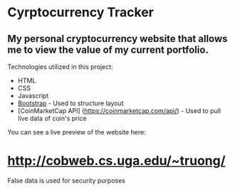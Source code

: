 # Cyrptocurrency Tracker

## My personal cryptocurrency website that allows me to view the value of my current portfolio.

Technologies utilized in this project:
- HTML
- CSS
- Javascript
- [Bootstrap](https://getbootstrap.com) - Used to structure layout
- [CoinMarketCap API] (https://coinmarketcap.com/api/) - Used to pull live data of coin's price


You can see a live preview of the website here: 
# http://cobweb.cs.uga.edu/~truong/
False data is used for security purposes 
